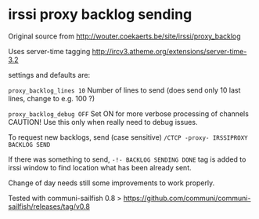 irssi proxy backlog sending
============

Original source from  http://wouter.coekaerts.be/site/irssi/proxy_backlog

Uses server-time tagging http://ircv3.atheme.org/extensions/server-time-3.2

settings and defaults are:

```proxy_backlog_lines 10``` Number of lines to send (does send only 10 last lines, change to e.g. 100 ?)

```proxy_backlog_debug OFF``` Set ON for more verbose processing of channels CAUTION! Use this only when really need to debug issues.

To request new backlogs, send (case sensitive) ```/CTCP -proxy- IRSSIPROXY BACKLOG SEND```

If there was something to send, ```-!- BACKLOG SENDING DONE``` tag is added to irssi window to find location what has been already sent.

Change of day needs still some improvements to work properly.

Tested with communi-sailfish 0.8 > https://github.com/communi/communi-sailfish/releases/tag/v0.8
